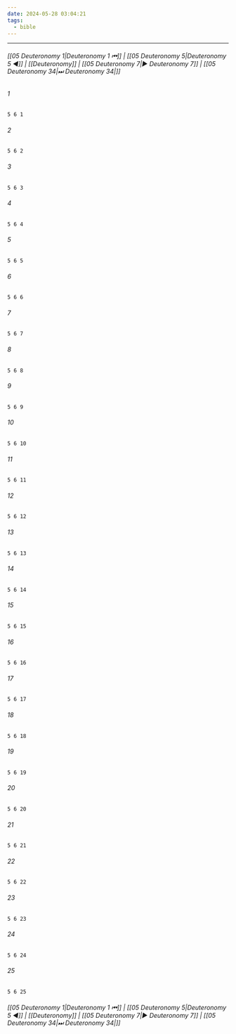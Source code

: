 ```yaml
---
date: 2024-05-28 03:04:21
tags:
  - bible
---
```

___

###### [[05 Deuteronomy 1|Deuteronomy 1 ⏮]] | [[05 Deuteronomy 5|Deuteronomy 5 ◀]] | [[Deuteronomy]] | [[05 Deuteronomy 7|▶ Deuteronomy 7]] | [[05 Deuteronomy 34|⏭ Deuteronomy 34|]]

###### 1
``` verse
5 6 1 
```
###### 2
``` verse
5 6 2 
```
###### 3
``` verse
5 6 3 
```
###### 4
``` verse
5 6 4 
```
###### 5
``` verse
5 6 5 
```
###### 6
``` verse
5 6 6 
```
###### 7
``` verse
5 6 7 
```
###### 8
``` verse
5 6 8 
```
###### 9
``` verse
5 6 9 
```
###### 10
``` verse
5 6 10 
```
###### 11
``` verse
5 6 11 
```
###### 12
``` verse
5 6 12 
```
###### 13
``` verse
5 6 13 
```
###### 14
``` verse
5 6 14 
```
###### 15
``` verse
5 6 15 
```
###### 16
``` verse
5 6 16 
```
###### 17
``` verse
5 6 17 
```
###### 18
``` verse
5 6 18 
```
###### 19
``` verse
5 6 19 
```
###### 20
``` verse
5 6 20 
```
###### 21
``` verse
5 6 21 
```
###### 22
``` verse
5 6 22 
```
###### 23
``` verse
5 6 23 
```
###### 24
``` verse
5 6 24 
```
###### 25
``` verse
5 6 25 
```

###### [[05 Deuteronomy 1|Deuteronomy 1 ⏮]] | [[05 Deuteronomy 5|Deuteronomy 5 ◀]] | [[Deuteronomy]] | [[05 Deuteronomy 7|▶ Deuteronomy 7]] | [[05 Deuteronomy 34|⏭ Deuteronomy 34|]]


